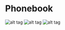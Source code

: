 # Phonebook
![alt tag](http://imgur.com/9cxg8RM)
![alt tag](http://imgur.com/0aeeVgy)
![alt tag](http://imgur.com/vdKcVvi)
